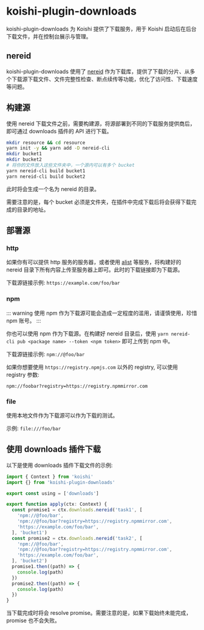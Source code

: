 # koishi-plugin-downloads

koishi-plugin-downloads 为 Koishi 提供了下载服务，用于 Koishi 启动后在后台下载文件，并在控制台展示与管理。

## nereid

koishi-plugin-downloads 使用了 [nereid](https://github.com/Anillc/nereid) 作为下载库，提供了下载的分片、从多个下载源下载文件、文件完整性检查、断点续传等功能，优化了访问性、下载速度等问题。

## 构建源

使用 nereid 下载文件之前，需要构建源，将源部署到不同的下载服务提供商后，即可通过 downloads 插件的 API 进行下载。

```bash
mkdir resource && cd resource
yarn init -y && yarn add -D nereid-cli
mkdir bucket1
mkdir bucket2
# 将你的文件放入这些文件夹中，一个源内可以有多个 bucket
yarn nereid-cli build bucket1
yarn nereid-cli build bucket2
```

此时将会生成一个名为 nereid 的目录。

需要注意的是，每个 bucket 必须是文件夹，在插件中完成下载后将会获得下载完成的目录的地址。

## 部署源

### http

如果你有可以提供 http 服务的服务器，或者使用 [alist](github.com/alist-org/alist) 等服务，将构建好的 nereid 目录下所有内容上传至服务器上即可。此时的下载链接即为下载源。

下载源链接示例: `https://example.com/foo/bar`

### npm

::: warning
使用 npm 作为下载源可能会造成一定程度的滥用，请谨慎使用，珍惜 npm 账号。
:::

你也可以使用 npm 作为下载源。在构建好 nereid 目录后，使用 `yarn nereid-cli pub <package name> --token <npm token>` 即可上传到 npm 中。

下载源链接示例: `npm://@foo/bar`

如果你想要使用 `https://registry.npmjs.com` 以外的 registry, 可以使用 registry 参数:

`npm://foobar?registry=https://registry.npmmirror.com`

### file

使用本地文件作为下载源可以作为下载的测试。

示例: `file:///foo/bar`

## 使用 downloads 插件下载

以下是使用 downloads 插件下载文件的示例:

```typescript
import { Context } from 'koishi'
import {} from 'koishi-plugin-downloads'

export const using = ['downloads']

export function apply(ctx: Context) {
  const promise1 = ctx.downloads.nereid('task1', [
    'npm://@foo/bar',
    'npm://@foo/bar?registry=https://registry.npmmirror.com',
    'https://example.com/foo/bar',
  ], 'bucket1')
  const promise2 = ctx.downloads.nereid('task2', [
    'npm://@foo/bar',
    'npm://@foo/bar?registry=https://registry.npmmirror.com',
    'https://example.com/foo/bar',
  ], 'bucket2')
  promise1.then((path) => {
    console.log(path)
  })
  promise2.then((path) => {
    console.log(path)
  })
}
```

当下载完成时将会 resolve promise。需要注意的是，如果下载始终未能完成，promise 也不会失败。
